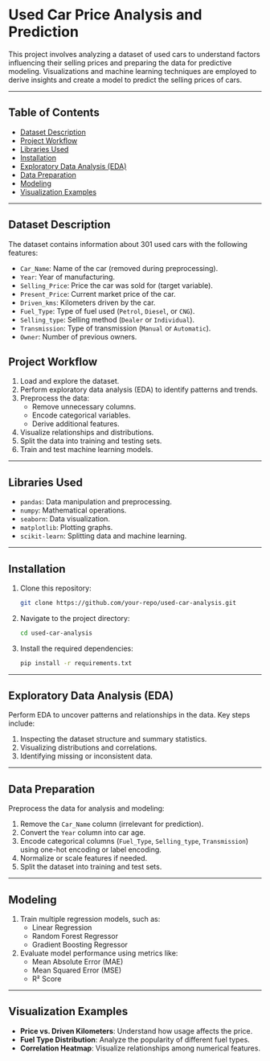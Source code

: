 # Used Car Price Analysis and Prediction

This project involves analyzing a dataset of used cars to understand factors influencing their selling prices and preparing the data for predictive modeling. Visualizations and machine learning techniques are employed to derive insights and create a model to predict the selling prices of cars.

---

## Table of Contents
- [Dataset Description](#dataset-description)
- [Project Workflow](#project-workflow)
- [Libraries Used](#libraries-used)
- [Installation](#installation)
- [Exploratory Data Analysis (EDA)](#exploratory-data-analysis-eda)
- [Data Preparation](#data-preparation)
- [Modeling](#modeling)
- [Visualization Examples](#visualization-examples)

---

## Dataset Description

The dataset contains information about 301 used cars with the following features:
- `Car_Name`: Name of the car (removed during preprocessing).
- `Year`: Year of manufacturing.
- `Selling_Price`: Price the car was sold for (target variable).
- `Present_Price`: Current market price of the car.
- `Driven_kms`: Kilometers driven by the car.
- `Fuel_Type`: Type of fuel used (`Petrol`, `Diesel`, or `CNG`).
- `Selling_type`: Selling method (`Dealer` or `Individual`).
- `Transmission`: Type of transmission (`Manual` or `Automatic`).
- `Owner`: Number of previous owners.

## Project Workflow

1. Load and explore the dataset.
2. Perform exploratory data analysis (EDA) to identify patterns and trends.
3. Preprocess the data:
   - Remove unnecessary columns.
   - Encode categorical variables.
   - Derive additional features.
4. Visualize relationships and distributions.
5. Split the data into training and testing sets.
6. Train and test machine learning models.

---

## Libraries Used

- `pandas`: Data manipulation and preprocessing.
- `numpy`: Mathematical operations.
- `seaborn`: Data visualization.
- `matplotlib`: Plotting graphs.
- `scikit-learn`: Splitting data and machine learning.

---

## Installation

1. Clone this repository:
   ```bash
   git clone https://github.com/your-repo/used-car-analysis.git
   ```
2. Navigate to the project directory:
   ```bash
   cd used-car-analysis
   ```
3. Install the required dependencies:
   ```bash
   pip install -r requirements.txt
   ```

---

## Exploratory Data Analysis (EDA)

Perform EDA to uncover patterns and relationships in the data. Key steps include:
1. Inspecting the dataset structure and summary statistics.
2. Visualizing distributions and correlations.
3. Identifying missing or inconsistent data.

---

## Data Preparation

Preprocess the data for analysis and modeling:
1. Remove the `Car_Name` column (irrelevant for prediction).
2. Convert the `Year` column into car age.
3. Encode categorical columns (`Fuel_Type`, `Selling_type`, `Transmission`) using one-hot encoding or label encoding.
4. Normalize or scale features if needed.
5. Split the dataset into training and test sets.

---

## Modeling

1. Train multiple regression models, such as:
   - Linear Regression
   - Random Forest Regressor
   - Gradient Boosting Regressor
2. Evaluate model performance using metrics like:
   - Mean Absolute Error (MAE)
   - Mean Squared Error (MSE)
   - R² Score

---

## Visualization Examples

- **Price vs. Driven Kilometers**: Understand how usage affects the price.
- **Fuel Type Distribution**: Analyze the popularity of different fuel types.
- **Correlation Heatmap**: Visualize relationships among numerical features.


